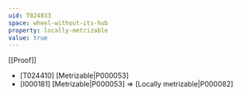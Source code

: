```yaml
---
uid: T024833
space: wheel-without-its-hub
property: locally-metrizable
value: true
---
```

[[Proof]]

* [T024410] [Metrizable|P000053]
* [I000181] [Metrizable|P000053] => [Locally metrizable|P000082]

